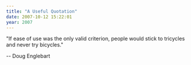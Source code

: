 ```yaml
---
title: "A Useful Quotation"
date: 2007-10-12 15:22:01
year: 2007
---
```

"If ease of use was the only valid criterion, people would stick to tricycles and never try bicycles."

-- Doug Englebart
